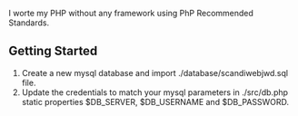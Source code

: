 I worte my PHP without any framework using PhP Recommended Standards.

## Getting Started

1. Create a new mysql database and import ./database/scandiwebjwd.sql file.
2. Update the credentials to match your mysql parameters in ./src/db.php static properties $DB_SERVER, $DB_USERNAME and $DB_PASSWORD.

